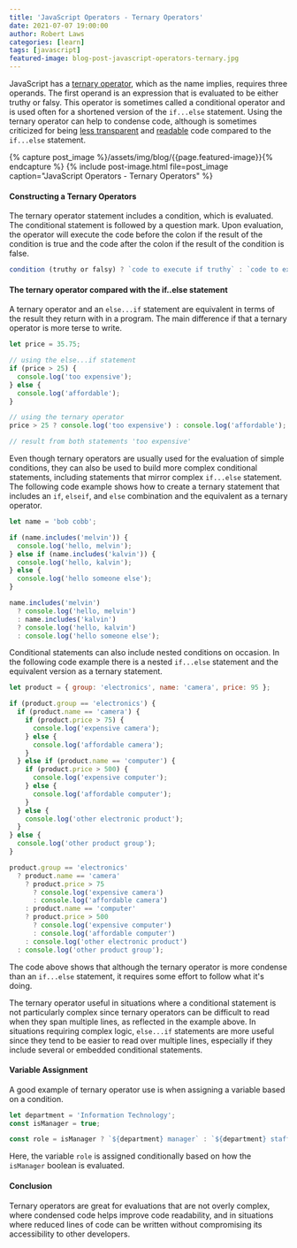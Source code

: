 ```yaml
---
title: 'JavaScript Operators - Ternary Operators'
date: 2021-07-07 19:00:00
author: Robert Laws
categories: [learn]
tags: [javascript]
featured-image: blog-post-javascript-operators-ternary.jpg
---
```


JavaScript has a [ternary operator](https://developer.mozilla.org/en-US/docs/Web/JavaScript/Reference/Operators/Conditional_Operator), which as the name implies, requires three operands. The first operand is an expression that is evaluated to be either truthy or falsy.<!-- more --> This operator is sometimes called a conditional operator and is used often for a shortened version of the `if...else` statement. Using the ternary operator can help to condense code, although is sometimes criticized for being [less transparent](https://betterprogramming.pub/the-javascript-ternary-operator-1589238d929b) and [readable](https://jrsinclair.com/articles/2021/rethinking-the-javascript-ternary-operator/) code compared to the `if...else` statement.

{% capture post_image %}/assets/img/blog/{{page.featured-image}}{% endcapture %}
{% include post-image.html file=post_image caption="JavaScript Operators - Ternary Operators" %}

#### Constructing a Ternary Operators

The ternary operator statement includes a condition, which is evaluated. The conditional statement is followed by a question mark. Upon evaluation, the operator will execute the code before the colon if the result of the condition is true and the code after the colon if the result of the condition is false.

```javascript
condition (truthy or falsy) ? `code to execute if truthy` : `code to execute if falsy`;
```

#### The ternary operator compared with the if..else statement

A ternary operator and an `else...if` statement are equivalent in terms of the result they return with in a program. The main difference if that a ternary operator is more terse to write.

```javascript
let price = 35.75;

// using the else...if statement
if (price > 25) {
  console.log('too expensive');
} else {
  console.log('affordable');
}

// using the ternary operator
price > 25 ? console.log('too expensive') : console.log('affordable');

// result from both statements 'too expensive'
```

Even though ternary operators are usually used for the evaluation of simple conditions, they can also be used to build more complex conditional statements, including statements that mirror complex `if...else` statement. The following code example shows how to create a ternary statement that includes an `if`, `elseif`, and `else` combination and the equivalent as a ternary operator.

```javascript
let name = 'bob cobb';

if (name.includes('melvin')) {
  console.log('hello, melvin');
} else if (name.includes('kalvin')) {
  console.log('hello, kalvin');
} else {
  console.log('hello someone else');
}

name.includes('melvin')
  ? console.log('hello, melvin')
  : name.includes('kalvin')
  ? console.log('hello, kalvin')
  : console.log('hello someone else');
```

Conditional statements can also include nested conditions on occasion. In the following code example there is a nested `if...else` statement and the equivalent version as a ternary statement.

```javascript
let product = { group: 'electronics', name: 'camera', price: 95 };

if (product.group == 'electronics') {
  if (product.name == 'camera') {
    if (product.price > 75) {
      console.log('expensive camera');
    } else {
      console.log('affordable camera');
    }
  } else if (product.name == 'computer') {
    if (product.price > 500) {
      console.log('expensive computer');
    } else {
      console.log('affordable computer');
    }
  } else {
    console.log('other electronic product');
  }
} else {
  console.log('other product group');
}

product.group == 'electronics'
  ? product.name == 'camera'
    ? product.price > 75
      ? console.log('expensive camera')
      : console.log('affordable camera')
    : product.name == 'computer'
    ? product.price > 500
      ? console.log('expensive computer')
      : console.log('affordable computer')
    : console.log('other electronic product')
  : console.log('other product group');
```

The code above shows that although the ternary operator is more condense than an `if...else` statement, it requires some effort to follow what it's doing.

The ternary operator useful in situations where a conditional statement is not particularly complex since ternary operators can be difficult to read when they span multiple lines, as reflected in the example above. In situations requiring complex logic, `else...if` statements are more useful since they tend to be easier to read over multiple lines, especially if they include several or embedded conditional statements.

#### Variable Assignment

A good example of ternary operator use is when assigning a variable based on a condition.

```javascript
let department = 'Information Technology';
const isManager = true;

const role = isManager ? `${department} manager` : `${department} staff`;
```

Here, the variable `role` is assigned conditionally based on how the `isManager` boolean is evaluated.

#### Conclusion

Ternary operators are great for evaluations that are not overly complex, where condensed code helps improve code readability, and in situations where reduced lines of code can be written without compromising its accessibility to other developers.
